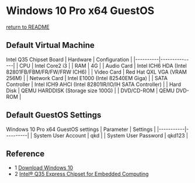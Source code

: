 # Windows 10 Pro x64 GuestOS
 [return to README](https://github.com/david921518/qkd-app/blob/master/README.en.md)
   
## Default Virtual Machine
 Intel Q35 Chipset Board
| Hardware | Configuration |
|----------|---------------|
| CPU | Intel Core2 i3 |
| RAM | 4G |
| Audio Card | Intel ICH6 HDA (Intel 82801FB/FBM/FR/FW/FRW ICH6) |
| Video Card | Red Hat QXL VGA (VRAM 256M) |
| Network Card | Intel E1000 (Intel 82540EM Giga) |
| SATA Controller | Intel ICH9 AHCI (Intel 82801IR/IO/IH SATA Controller) |
| Hard Disk | QEMU HARDDISK (Storage size 100G) |
| DVD/CD-ROM | QEMU DVD-ROM |

## Default GuestOS Settings
 Windows 10 Pro x64 GuestOS settings
| Parameter | Settings |
|-----------|----------|
| System User Account | qkd |
| System User Password | qkd123 |

## Reference
- 1 [Download Windows 10](https://www.microsoft.com/en-us/software-download/windows10)
- 2 [Intel® Q35 Express Chipset for Embedded Computing](https://www.intel.cn/content/dam/www/public/us/en/documents/product-briefs/q35-chipset-brief.pdf)
